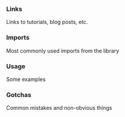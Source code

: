 ### Links

Links to tutorials, blog posts, etc.

### Imports

Most commonly used imports from the library

### Usage

Some examples

### Gotchas

Common mistakes and non-obvious things
